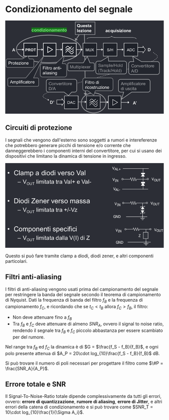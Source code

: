 # Condizionamento del segnale
![alt text](../img/lezione_12.md/image-1.png)
## Circuiti di protezione
I segnali che vengono dall'esterno sono soggetti a rumori e intereferenze che potrebbero generare picchi di tensione e/o corrente che danneggerebbero i componenti interni del convertitore, per cui si usano dei dispositivi che limitano la dinamica di tensione in ingresso. 

![alt text](../img/lezione_12.md/image.png)

Questo si può fare tramite clamp a diodi, diodi zener, e altri componenti particolari.
## Filtri anti-aliasing
I filtri di anti-aliasing vengono usati prima del campionamento del segnale per restringere la banda del segnale secondo il teorema di campionamento di Nyquist. Dati la frequenza di banda del filtro $f_B$ e la frequenza di campionamento $f_C$, e ricordando che se $t_C < t_B$ allora $f_C > f_B$, il filtro:

- Non deve attenuare fino a $f_B$
- Tra $f_B$ e $f_C$ deve attenuare di almeno $SNR_A$, ovvero il signal to noise ratio, rendendo il segnale tra $f_B$ e $f_C$ piccolo abbastanza per essere scambiato per del rumore.

Nel range tra $f_B$ ed $f_C$ la dinamica è di $G = $\frac{f_S - f_B}{f_B}$, e ogni polo presente attenua di $A_P = 20\cdot log_{10}\frac{f_S - f_B}{f_B}$ dB.

Si può trovare il numero di poli necessari per progettare il filtro come $\#P = \frac{SNR_A}{A_P}$.
## Errore totale e SNR
Il Signal-To-Noise-Ratio totale dipende complessivamente da tutti gli errori, ovvero: **errore di quantizzazione**, **rumore di aliasing**, **errore di Jitter**, e altri errori della catena di condizionamento e si può trovare come $SNR_T = 10\cdot log_{10}\frac{1}{\Sigma A_i}$.